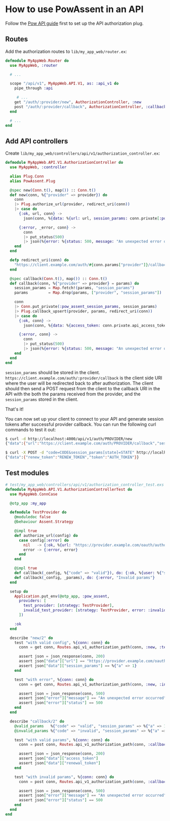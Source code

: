 # How to use PowAssent in an API

Follow the [Pow API guide](https://hexdocs.pm/pow/api.html) first to set up the API authorization plug.

## Routes

Add the authorization routes to `lib/my_app_web/router.ex`:

```elixir
defmodule MyAppWeb.Router do
  use MyAppWeb, :router

  # ...

  scope "/api/v1", MyAppWeb.API.V1, as: :api_v1 do
    pipe_through :api

     # ...
    get "/auth/:provider/new", AuthorizationController, :new
    post "/auth/:provider/callback", AuthorizationController, :callback
  end

  # ...
end
```

## Add API controllers

Create `lib/my_app_web/controllers/api/v1/authorization_controller.ex`:

```elixir
defmodule MyAppWeb.API.V1.AuthorizationController do
  use MyAppWeb, :controller

  alias Plug.Conn
  alias PowAssent.Plug

  @spec new(Conn.t(), map()) :: Conn.t()
  def new(conn, %{"provider" => provider}) do
    conn
    |> Plug.authorize_url(provider, redirect_uri(conn))
    |> case do
      {:ok, url, conn} ->
        json(conn, %{data: %{url: url, session_params: conn.private[:pow_assent_session_params]}})

      {:error, _error, conn} ->
        conn
        |> put_status(500)
        |> json(%{error: %{status: 500, message: "An unexpected error occurred"}})
    end
  end

  defp redirect_uri(conn) do
    "https://client.example.com/auth/#{conn.params["provider"]}/callback"
  end

  @spec callback(Conn.t(), map()) :: Conn.t()
  def callback(conn, %{"provider" => provider} = params) do
    session_params = Map.fetch!(params, "session_params")
    params         = Map.drop(params, ["provider", "session_params"])

    conn
    |> Conn.put_private(:pow_assent_session_params, session_params)
    |> Plug.callback_upsert(provider, params, redirect_uri(conn))
    |> case do
      {:ok, conn} ->
        json(conn, %{data: %{access_token: conn.private.api_access_token, renewal_token: conn.private.api_renewal_token}})

      {:error, conn} ->
        conn
        |> put_status(500)
        |> json(%{error: %{status: 500, message: "An unexpected error occurred"}})
    end
  end
end
```

`session_params` should be stored in the client. `https://client.example.com/auth/:provider/callback` is the client side URI where the user will be redirected back to after authorization. The client should then send a POST request from the client to the callback URI in the API with the both the params received from the provider, and the `session_params` stored in the client.

That's it!

You can now set up your client to connect to your API and generate session tokens after successful provider callback. You can run the following curl commands to test it out:

```bash
$ curl -d http://localhost:4000/api/v1/auth/PROVIDER/new
{"data":{"url":"https://client.example.com/auth/PROVIDER/callback","session_params":{"state":"STATE"}}}

$ curl -X POST -d "code=CODE&session_params[state]=STATE" http://localhost:4000/api/v1/auth/PROVIDER/callback
{"data":{"renew_token":"RENEW_TOKEN","token":"AUTH_TOKEN"}}
```

## Test modules

```elixir
# test/my_app_web/controllers/api/v1/authorization_controller_test.exs
defmodule MyAppWeb.API.V1.AuthorizationControllerTest do
  use MyAppWeb.ConnCase

  @otp_app :my_app

  defmodule TestProvider do
    @moduledoc false
    @behaviour Assent.Strategy

    @impl true
    def authorize_url(config) do
      case config[:error] do
        nil   -> {:ok, %{url: "https://provider.example.com/oauth/authorize", session_params: %{a: 1}}}
        error -> {:error, error}
      end
    end

    @impl true
    def callback(_config, %{"code" => "valid"}), do: {:ok, %{user: %{"sub" => 1, "email" => "test@example.com"}, token: %{"access_token" => "access_token"}}}
    def callback(_config, _params), do: {:error, "Invalid params"}
  end

  setup do
    Application.put_env(@otp_app, :pow_assent,
      providers: [
        test_provider: [strategy: TestProvider],
        invalid_test_provider: [strategy: TestProvider, error: :invalid]
      ])

    :ok
  end

  describe "new/2" do
    test "with valid config", %{conn: conn} do
      conn = get conn, Routes.api_v1_authorization_path(conn, :new, :test_provider)

      assert json = json_response(conn, 200)
      assert json["data"]["url"] == "https://provider.example.com/oauth/authorize"
      assert json["data"]["session_params"] == %{"a" => 1}
    end

    test "with error", %{conn: conn} do
      conn = get conn, Routes.api_v1_authorization_path(conn, :new, :invalid_test_provider)

      assert json = json_response(conn, 500)
      assert json["error"]["message"] == "An unexpected error occurred"
      assert json["error"]["status"] == 500
    end
  end

  describe "callback/2" do
    @valid_params   %{"code" => "valid", "session_params" => %{"a" => 1}}
    @invalid_params %{"code" => "invalid", "session_params" => %{"a" => 2}}

    test "with valid params", %{conn: conn} do
      conn = post conn, Routes.api_v1_authorization_path(conn, :callback, :test_provider, @valid_params)

      assert json = json_response(conn, 200)
      assert json["data"]["access_token"]
      assert json["data"]["renewal_token"]
    end

    test "with invalid params", %{conn: conn} do
      conn = post conn, Routes.api_v1_authorization_path(conn, :callback, :test_provider, @invalid_params)

      assert json = json_response(conn, 500)
      assert json["error"]["message"] == "An unexpected error occurred"
      assert json["error"]["status"] == 500
    end
  end
end
```
